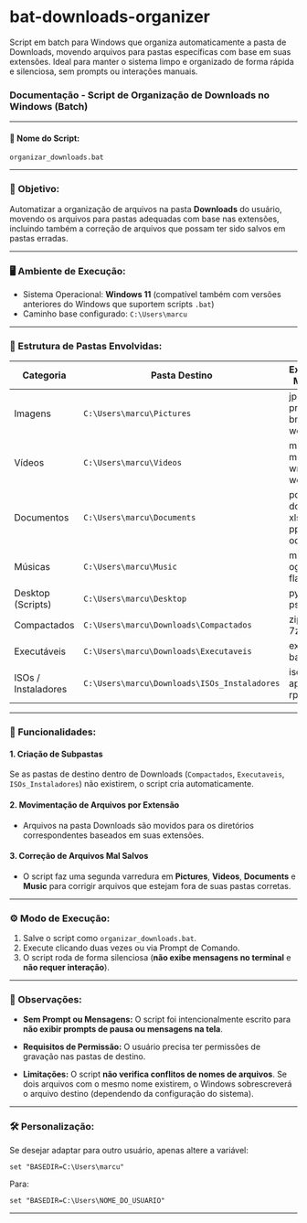 # bat-downloads-organizer
Script em batch para Windows que organiza automaticamente a pasta de Downloads, movendo arquivos para pastas específicas com base em suas extensões. Ideal para manter o sistema limpo e organizado de forma rápida e silenciosa, sem prompts ou interações manuais.

### Documentação - Script de Organização de Downloads no Windows (Batch)

---

#### 📄 Nome do Script:

`organizar_downloads.bat`

---

### 📌 Objetivo:

Automatizar a organização de arquivos na pasta **Downloads** do usuário, movendo os arquivos para pastas adequadas com base nas extensões, incluindo também a correção de arquivos que possam ter sido salvos em pastas erradas.

---

### 🖥️ Ambiente de Execução:

* Sistema Operacional: **Windows 11** (compatível também com versões anteriores do Windows que suportem scripts `.bat`)
* Caminho base configurado:
  `C:\Users\marcu`

---

### 📂 Estrutura de Pastas Envolvidas:

| Categoria           | Pasta Destino                                | Extensões Movidas                              |
| ------------------- | -------------------------------------------- | ---------------------------------------------- |
| Imagens             | `C:\Users\marcu\Pictures`                    | jpg, jpeg, png, gif, bmp, tiff, webp           |
| Vídeos              | `C:\Users\marcu\Videos`                      | mp4, mkv, mov, avi, wmv, flv, webm             |
| Documentos          | `C:\Users\marcu\Documents`                   | pdf, doc, docx, txt, xlsx, xls, ppt, pptx, odt |
| Músicas             | `C:\Users\marcu\Music`                       | mp3, wav, ogg, m4a, flac                       |
| Desktop (Scripts)   | `C:\Users\marcu\Desktop`                     | py, js, sh, ps1                                |
| Compactados         | `C:\Users\marcu\Downloads\Compactados`       | zip, rar, 7z, tar, gz                          |
| Executáveis         | `C:\Users\marcu\Downloads\Executaveis`       | exe, msi, bat, cmd                             |
| ISOs / Instaladores | `C:\Users\marcu\Downloads\ISOs_Instaladores` | iso, img, apk, deb, rpm                        |

---

### 🚩 Funcionalidades:

#### 1. **Criação de Subpastas**

Se as pastas de destino dentro de Downloads (`Compactados`, `Executaveis`, `ISOs_Instaladores`) não existirem, o script cria automaticamente.

#### 2. **Movimentação de Arquivos por Extensão**

* Arquivos na pasta Downloads são movidos para os diretórios correspondentes baseados em suas extensões.

#### 3. **Correção de Arquivos Mal Salvos**

* O script faz uma segunda varredura em **Pictures**, **Videos**, **Documents** e **Music** para corrigir arquivos que estejam fora de suas pastas corretas.

---

### ⚙️ Modo de Execução:

1. Salve o script como `organizar_downloads.bat`.
2. Execute clicando duas vezes ou via Prompt de Comando.
3. O script roda de forma silenciosa (**não exibe mensagens no terminal** e **não requer interação**).

---

### 🚫 Observações:

* **Sem Prompt ou Mensagens:**
  O script foi intencionalmente escrito para **não exibir prompts de pausa ou mensagens na tela**.

* **Requisitos de Permissão:**
  O usuário precisa ter permissões de gravação nas pastas de destino.

* **Limitações:**
  O script **não verifica conflitos de nomes de arquivos**. Se dois arquivos com o mesmo nome existirem, o Windows sobrescreverá o arquivo destino (dependendo da configuração do sistema).

---

### 🛠️ Personalização:

Se desejar adaptar para outro usuário, apenas altere a variável:

```batch
set "BASEDIR=C:\Users\marcu"
```

Para:

```batch
set "BASEDIR=C:\Users\NOME_DO_USUARIO"
```

---
